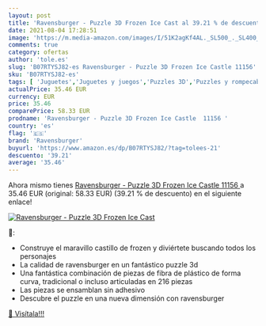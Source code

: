 ```yaml
---
layout: post
title: 'Ravensburger - Puzzle 3D Frozen Ice Cast al 39.21 % de descuento'
date: 2021-08-04 17:28:51
image: 'https://m.media-amazon.com/images/I/51K2agKf4AL._SL500_._SL400_.jpg'
comments: true
category: ofertas
author: 'tole.es'
slug: 'B07RTYSJ82-es Ravensburger - Puzzle 3D Frozen Ice Castle 11156'
sku: 'B07RTYSJ82-es'
tags: [ 'Juguetes','Juguetes y juegos','Puzzles 3D','Puzzles y rompecabezas','puzzle','ravensburger', ]
actualPrice: 35.46 EUR
currency: EUR
price: 35.46
comparePrice: 58.33 EUR
prodname: 'Ravensburger - Puzzle 3D Frozen Ice Castle  11156 '
country: 'es'
flag: '🇪🇸'
brand: 'Ravensburger'
buyurl: 'https://www.amazon.es/dp/B07RTYSJ82/?tag=tolees-21'
descuento: '39.21'
average: '35.46'
---
```


Ahora mismo tienes [Ravensburger - Puzzle 3D Frozen Ice Castle  11156 ](https://www.amazon.es/dp/B07RTYSJ82/?tag=tolees-21) a 35.46 EUR (original: 58.33 EUR) (39.21 %  de descuento) en el siguiente enlace!

[![Ravensburger - Puzzle 3D Frozen Ice Cast](https://m.media-amazon.com/images/I/51K2agKf4AL._SL500_._SL400_.jpg)](https://www.amazon.es/dp/B07RTYSJ82/?tag=tolees-21)

🔎:

- Construye el maravillo castillo de frozen y diviértete buscando todos los personajes
- La calidad de ravensburger en un fantástico puzzle 3d
- Una fantástica combinación de piezas de fibra de plástico de forma curva, tradicional o incluso articuladas en 216 piezas
- Las piezas se ensamblan sin adhesivo
- Descubre el puzzle en una nueva dimensión con ravensburger

[🛒 Visítala!!!](https://www.amazon.es/dp/B07RTYSJ82/?tag=tolees-21)

